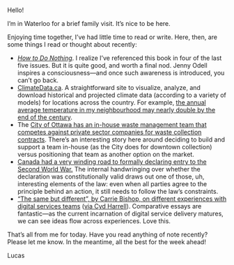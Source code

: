 Hello!

I’m in Waterloo for a brief family visit. It’s nice to be here.

Enjoying time together, I’ve had little time to read or write. Here, then, are some things I read or thought about recently:

- [_How to Do Nothing_](https://www.goodreads.com/book/show/42771901-how-to-do-nothing). I realize I’ve referenced this book in four of the last five issues. But it is quite good, and worth a final nod. Jenny Odell inspires a consciousness—and once such awareness is introduced, you can’t go back.
- [ClimateData.ca](https://climatedata.ca/). A straightforward site to visualize, analyze, and download historical and projected climate data (according to a variety of models) for locations across the country. For example, [the annual average temperature in my neighbourhood may nearly double by the end of the century](https://climatedata.ca/explore/location/?loc=FAYXD).
- The [City of Ottawa has an in-house waste management team that competes against private sector companies for waste collection contracts](https://ottawacitizen.com/news/local-news/another-year-another-operations-deficit-for-citys-in-house-garbage-team). There’s an interesting story here around deciding to build and support a team in-house (as the City does for downtown collection) versus positioning that team as another option on the market.
- [Canada had a very winding road to formally declaring entry to the Second World War.](https://thediscoverblog.com/2018/09/10/canadas-first-declaration-of-war/) The internal handwringing over whether the declaration was constitutionally valid draws out one of those, uh, interesting elements of the law: even when all parties agree to the principle behind an action, it still needs to follow the law’s constraints.
- [“The same but different”, by Carrie Bishop, on different experiences with digital services teams](https://medium.com/the-service-gazette/the-same-but-different-9981416e0905) ([via Cyd Harrell](https://twitter.com/cydharrell/status/1173044916047319040)). Comparative essays are fantastic—as the current incarnation of digital service delivery matures, we can see ideas flow across experiences. Love this.

That’s all from me for today. Have you read anything of note recently? Please let me know. In the meantime, all the best for the week ahead!

Lucas
